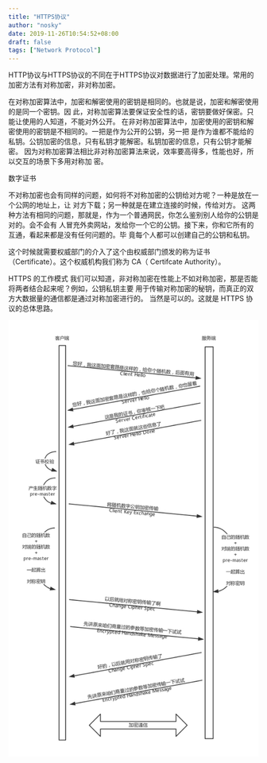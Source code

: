```yaml
---
title: "HTTPS协议"
author: "nosky"
date: 2019-11-26T10:54:52+08:00
draft: false
tags: ["Network Protocol"]
---
```


HTTP协议与HTTPS协议的不同在于HTTPS协议对数据进行了加密处理。常用的加密方法有对称加密，非对称加密。

在对称加密算法中，加密和解密使用的密钥是相同的。也就是说，加密和解密使用的是同一个密钥。因
此，对称加密算法要保证安全性的话，密钥要做好保密。只能让使用的人知道，不能对外公开。
在非对称加密算法中，加密使用的密钥和解密使用的密钥是不相同的。一把是作为公开的公钥，另一把
是作为谁都不能给的私钥。公钥加密的信息，只有私钥才能解密。私钥加密的信息，只有公钥才能解
密。
因为对称加密算法相比非对称加密算法来说，效率要高得多，性能也好，所以交互的场景下多用对称加
密。

数字证书

不对称加密也会有同样的问题，如何将不对称加密的公钥给对方呢？一种是放在一个公网的地址上，让
对方下载；另一种就是在建立连接的时候，传给对方。
这两种方法有相同的问题，那就是，作为一个普通网民，你怎么鉴别别人给你的公钥是对的。会不会有
人冒充外卖网站，发给你一个它的公钥。接下来，你和它所有的互通，看起来都是没有任何问题的。毕
竟每个人都可以创建自己的公钥和私钥。

这个时候就需要权威部门的介入了这个由权威部门颁发的称为证书（Certificate）。这个权威机构我们称为
CA（ Certifcate Authority）。

HTTPS 的工作模式
我们可以知道，非对称加密在性能上不如对称加密，那是否能将两者结合起来呢？例如，公钥私钥主要
用于传输对称加密的秘钥，而真正的双方大数据量的通信都是通过对称加密进行的。
当然是可以的。这就是 HTTPS 协议的总体思路。

![image-20191126111738300](/posts/networkProtocol-geektime/HTTPS.assets/image-20191130231300064.png)